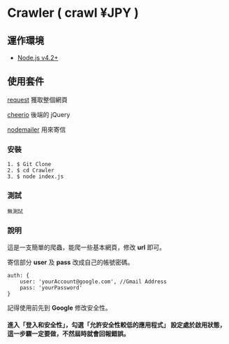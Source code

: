 # Crawler ( crawl ¥JPY )

## 運作環境
* [Node.js v4.2+](https://nodejs.org/en/download/)

## 使用套件
[request](https://www.npmjs.com/package/request) 獲取整個網頁

[cheerio](https://www.npmjs.com/package/cheerio) 後端的 jQuery

[nodemailer](https://www.npmjs.com/package/nodemailer) 用來寄信

### 安裝
```
1. $ Git Clone
2. $ cd Crawler
3. $ node index.js
```

### 測試
```
無測試
```

### 說明

這是一支簡單的爬蟲，能爬一些基本網頁，修改 **url** 即可。

寄信部分 **user** 及 **pass** 改成自己的帳號密碼。
```
auth: {
    user: 'yourAccount@google.com', //Gmail Address
    pass: 'yourPassword'
}
```

記得使用前先到 **Google** 修改安全性。

#### 進入「登入和安全性」，勾選「允許安全性較低的應用程式」 設定處於啟用狀態，這一步驟一定要做，不然屆時就會回報錯誤。
